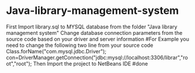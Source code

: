 # Java-library-management-system
First Import library.sql to MYSQL database from the folder "Java library management system"
Change database connection parameters from the source code based on your driver and server information 
     #For Example you need to change the following two line from your source code 
                 Class.forName("com.mysql.jdbc.Driver");
                 con=DriverManager.getConnection("jdbc:mysql://localhost:3306/librar","root","root");
Then Import the project to NetBeans IDE 
#done
